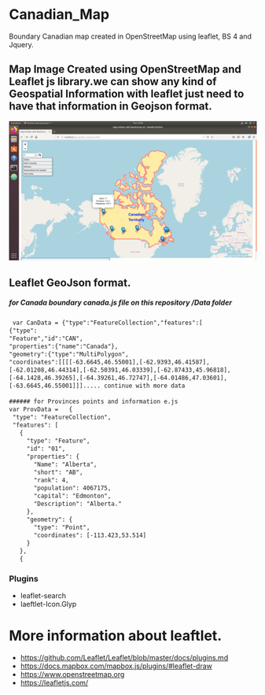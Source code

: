 # Canadian_Map
Boundary Canadian map  created in OpenStreetMap using leaflet, BS 4 and Jquery.

## Map Image Created using  OpenStreetMap and Leaflet js library.we can show any kind of Geospatial Information with leaflet just need to have that information in Geojson format.

![Image of Map](https://github.com/Canadian-Geospatial-Platform/Canadian_Map/blob/master/img/map.png)


 ## Leaflet GeoJson format.
 ##### for Canada boundary canada.js file on this repository /Data folder
```
 var CanData = {"type":"FeatureCollection","features":[
{"type":
"Feature","id":"CAN",
"properties":{"name":"Canada"},
"geometry":{"type":"MultiPolygon",
"coordinates":[[[[-63.6645,46.55001],[-62.9393,46.41587],[-62.01208,46.44314],[-62.50391,46.03339],[-62.87433,45.96818],[-64.1428,46.39265],[-64.39261,46.72747],[-64.01486,47.03601],[-63.6645,46.55001]]]..... continue with more data

###### for Provinces points and information e.js
var ProvData =   {
 "type": "FeatureCollection",
 "features": [
   {
     "type": "Feature",
     "id": "01",
     "properties": {
       "Name": "Alberta",
       "short": "AB",
       "rank": 4,
       "population": 4067175,
       "capital": "Edmonton",
       "Description": "Alberta."
     },
     "geometry": {
       "type": "Point",
       "coordinates": [-113.423,53.514]
     }
   },
   {
   ```
  ### Plugins 
  - leaflet-search
  - laeftlet-Icon.Glyp
  
 # More information about leaftlet.
 
* https://github.com/Leaflet/Leaflet/blob/master/docs/plugins.md
* https://docs.mapbox.com/mapbox.js/plugins/#leaflet-draw
* https://www.openstreetmap.org
* https://leafletjs.com/


